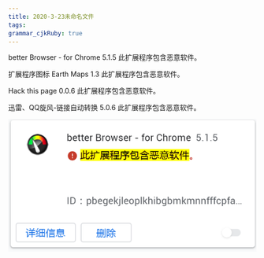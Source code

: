 ```yaml
---
title: 2020-3-23未命名文件 
tags: 
grammar_cjkRuby: true
---
```



better Browser - for Chrome
5.1.5
此扩展程序包含恶意软件。


扩展程序图标
Earth Maps
1.3
此扩展程序包含恶意软件。

Hack this page
0.0.6
此扩展程序包含恶意软件。

迅雷、QQ旋风-链接自动转换
5.0.6
此扩展程序包含恶意软件。

![enter description here](./images/1584948646418.png)